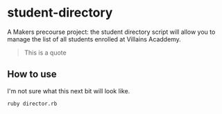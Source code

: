 # student-directory

A Makers precourse project: the student directory script will allow you to manage the list of all students enrolled at Villains Acaddemy.

>This is a quote

## How to use ##

I'm not sure what this next bit will look like.

```shell
ruby director.rb
```